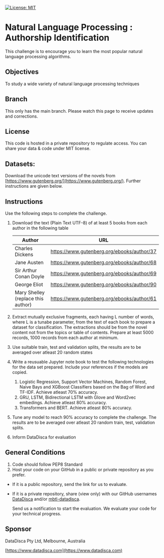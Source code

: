 [![License: MIT](https://img.shields.io/badge/License-MIT-yellow.svg)](https://opensource.org/licenses/MIT)
# Natural Language Processing : Authorship Identification

This challenge is to encourage you to learn the most popular natural language processing algorithms.  

## Objectives

To study a wide variety of natural language processing techniques

## Branch
This only has the main branch.
Please watch this page to receive updates and corrections.

## License
This code is hosted in a private repository to regulate access. 
You can share your data & code under MIT license.
 
## Datasets:
Download the unicode text versions of the novels from [https://www.gutenberg.org/](https://www.gutenberg.org/).
Further instructions are given below.

## Instructions
Use the following steps to complete the challenge.
  
 1. Download the text (Plain Text UTF-8) of at least 5 books from each author in the following table

	| Author | URL |
	|--------|-----|
	| Charles Dickens |  https://www.gutenberg.org/ebooks/author/37  |
	| Jane Austen |  https://www.gutenberg.org/ebooks/author/68  |
	| Sir Arthur Conan Doyle | https://www.gutenberg.org/ebooks/author/69  |
	| George Eliot |  https://www.gutenberg.org/ebooks/author/90  |
	| Mary Shelley (replace this author) |  https://www.gutenberg.org/ebooks/author/61  |

1. Extract mutually exclusive fragments, each having L number of words, where L is a tunabe parameter, from the text of each book to prepare a dataset for classification. The extractions should be from the novel content not from the topics or table of contents. Prepare at least 5000 records, 1000 records from each author at minimum.
2. Use suitable train, test and validation splits, the results are to be averaged over atleast 20 random states
3. Write a reusuable Jupyter note book to test the following technologies for the data set prepared. Include your references if the models are copied.
	1. Logistic Regression, Support Vector Machines, Random Forest, Naive Bays and XGBoost Classifiers based on the Bag of Word and TF-IDF. Achieve atleast 70% accuracy.
	2. GRU, LSTM, Bidirectional LSTM with Glove and Word2vec embedings. Achieve atleast 80% accuracy.
	3. Transformers and BERT. Achieve atleast 80% accuracy.
4. Tune any model to reach 90% accuracy to complete the challenge. The results are to be averaged over atleast 20 random train, test, validation splits.
5. Inform DataDisca for evaluation 

## General Conditions

1. Code should follow PEP8 Standard
1. Host your code on your GitHub in a public or private repository as you prefer. 
- If it is a public repository, send the link for us to evaluate.
- If it is a private repository, share (view only) with our GitHub usernames [DataDisca](https://github.com/DataDisca) and/or [mbtl-datadisca](https://github.com/mbtl-datadisca).

	Send us a notification to start the evaluation.
	We evaluate your code for your technical progress.

## Sponsor
DataDisca Pty Ltd, Melbourne, Australia

[https://www.datadisca.com](https://www.datadisca.com)
